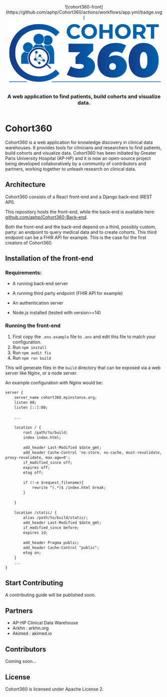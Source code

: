 <div align="center" style="display:flex;flex-direction:column;">
  ![cohort360-front](https://github.com/aphp/Cohort360/actions/workflows/app.yml/badge.svg)
</div>

<div align="center" style="display:flex;flex-direction:column;">
  <img src="./public/logo_c360.png" alt="Cohort360 logo" />
  <h3>A web application to find patients, build cohorts and visualize data.</h3>
</div>

# Cohort360

Cohort360 is a web application for knowledge discovery in clinical data warehouses. It provides tools for clinicians and researchers to find patients, build cohorts and visualize data. Cohort360 has been initiated by Greater Paris University Hospital (AP-HP) and it is now an open-source project being developed collaboratively by a community of contributors and partners, working together to unleash research on clinical data.

## Architecture 

Cohort360 consists of a React front-end and a Django back-end (REST API).

This repository hosts the front-end, while the back-end is available here: [github.com/aphp/Cohort360-Back-end](https://github.com/aphp/Cohort360-Back-end).

Both the front-end and the back-end depend on a third, possibly custom, party: an endpoint to query medical data and to create cohorts.
This third endpoint can be a FHIR API for example. This is the case for the first creators of Cohort360.

## Installation of the front-end

### Requirements:

* A running back-end server
* A running third party endpoint (FHIR API for example)
* An authentication server

* Node.js installed (tested with version>=14)

### Running the front-end

1. First copy the `.env.example` file to `.env` and edit this file to match your configuration.
2. Run `npm install`
3. Run `npm audit fix`
4. Run `npm run build`

This will generate files in the `build` directory that can be exposed via a web server like Nginx, or a node server.

An example configuration with Nginx would be: 

```nginx
server {
    server_name cohort360.myinstance.org;
    listen 80;
    listen [::]:80;

    ...

    location / {
        root /path/to/build;
        index index.html;

        add_header Last-Modified $date_gmt;
        add_header Cache-Control 'no-store, no-cache, must-revalidate, proxy-revalidate, max-age=0';
        if_modified_since off;
        expires off;
        etag off;

        if (!-e $request_filename){
            rewrite ^(.*)$ /index.html break;
        }

    }

    location /static/ {
        alias /path/to/build/static/;
        add_header Last-Modified $date_gmt;
        if_modified_since before;
        expires 1d;

        add_header Pragma public;
        add_header Cache-Control "public";
        etag on;
    }
    ...
}
```



## Start Contributing

A contributing guide will be published soon.

## Partners

* AP-HP Clinical Data Warehouse
* Arkhn : arkhn.org
* Akimed : akimed.io

## Contributors

Coming soon...

## License
Cohort360 is licensed under Apache License 2.
